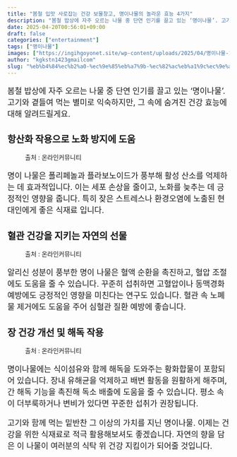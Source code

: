 ```yaml
---
title: "봄철 입맛 사로잡는 건강 보물창고, 명이나물의 놀라운 효능 4가지"
description: "봄철 밥상에 자주 오르는 나물 중 단연 인기를 끌고 있는 ‘명이나물’. 고기와 곁들여 먹는 별미로 익숙하지만, 그 속에 숨겨진 건강 효능에 대해 알려드릴게요."
date: 2025-04-20T00:56:01+09:00
draft: false
categories: ["entertainment"]
tags: ["명이나물"]
images: ["https://ingihgoyonet.site/wp-content/uploads/2025/04/명이나물-1024x683.png", "https://ingihgoyonet.site/wp-content/uploads/2025/04/myeongi_kimchi-1-1024x683.jpg", "https://ingihgoyonet.site/wp-content/uploads/2025/04/명이-1024x683.png"]
author: "kgkstn1423gmailcom"
slug: "%eb%b4%84%ec%b2%a0-%ec%9e%85%eb%a7%9b-%ec%82%ac%eb%a1%9c%ec%9e%a1%eb%8a%94-%ea%b1%b4%ea%b0%95-%eb%b3%b4%eb%ac%bc%ec%b0%bd%ea%b3%a0-%eb%aa%85%ec%9d%b4%eb%82%98%eb%ac%bc%ec%9d%98-%eb%86%80%eb%9d%bc"
---
```


<p style="font-size:18px">봄철 밥상에 자주 오르는 나물 중 단연 인기를 끌고 있는 ‘명이나물’. 고기와 곁들여 먹는 별미로 익숙하지만, 그 속에 숨겨진 건강 효능에 대해 알려드릴게요.</p> <h2 >항산화 작용으로 노화 방지에 도움</h2> <figure ><img src="https://ingihgoyonet.site/wp-content/uploads/2025/04/명이나물-1024x683.png" alt="" style="aspect-ratio:16/9;object-fit:cover"/><figcaption >출처 : 온라인커뮤니티</figcaption></figure> <p style="font-size:18px">명이 나물은 폴리페놀과 플라보노이드가 풍부해 활성 산소를 억제하는 데 효과적입니다. 이는 세포 손상을 줄이고, 노화를 늦추는 데 긍정적인 영향을 줍니다. 특히 잦은 스트레스나 환경오염에 노출된 현대인에게 좋은 식재료 입니다.</p> <h2 >혈관 건강을 지키는 자연의 선물</h2> <figure ><img src="https://ingihgoyonet.site/wp-content/uploads/2025/04/myeongi_kimchi-1-1024x683.jpg" alt="" style="aspect-ratio:16/9;object-fit:cover"/><figcaption >출처 : 온라인커뮤니티</figcaption></figure> <p style="font-size:18px">알리신 성분이 풍부한 명이 나물은 혈액 순환을 촉진하고, 혈압 조절에도 도움을 줄 수 있습니다. 꾸준히 섭취하면 고혈압이나 동맥경화 예방에도 긍정적인 영향을 미친다는 연구도 있습니다. 혈관 속 노폐물 제거에도 도움을 주어 심혈관 질환 예방에 좋습니다.</p> <h2 >장 건강 개선 및 해독 작용</h2> <figure ><img src="https://ingihgoyonet.site/wp-content/uploads/2025/04/명이-1024x683.png" alt="" style="aspect-ratio:16/9;object-fit:cover"/><figcaption >출처 : 온라인커뮤니티</figcaption></figure> <p style="font-size:18px">명이나물에는 식이섬유와 함께 해독을 도와주는 황화합물이 포함되어 있습니다. 장내 유해균을 억제하고 배변 활동을 원활하게 해주며, 간 해독 기능을 촉진해 독소 배출에 도움을 줄 수 있습니다. 평소 속이 더부룩하거나 변비가 있다면 꾸준한 섭취가 권장됩니다.</p> <p style="font-size:18px">고기와 함께 먹는 밑반찬 그 이상의 가치를 지닌 명이나물. 이제는 건강을 위한 식재료로 적극 활용해보셔도 좋겠습니다. 자연의 향을 담은 이 나물이 여러분의 식탁 위 건강 지킴이가 되어줄 것입니다.</p>